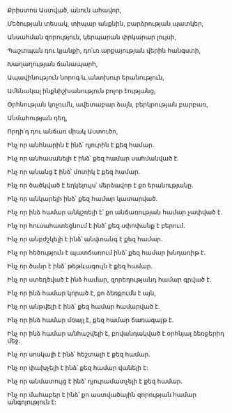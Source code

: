 Քրիստոս Աստված, անուն ահավոր,


Մեծության տեսակ, տիպար անքնին, բարձրության պատկեր,


Անսահման զորություն, կերպարան փրկարար լույսի,


Պաշտպան դու կյանքի, դո՛ւռ արքայության վերին հանգստի,


Խաղաղության ճանապարհ,


Ապավինություն նորոգ և անտխուր երանություն,


Ամենակալ ինքնիշխանություն բոլոր էությանց,


Օրհնության կոչումն, ավետաբար ձայն, բերկրության բարբառ,


Անմահության դեղ,


Որդի՛դ դու անճառ միակ Աստուծո,


Ինչ որ անհնարին է ինձ՝ դյուրին է քեզ համար.


Ինչ որ անհասանելի է ինձ՝ քեզ համար սահմանված է.


Ինչ որ անանց է ինձ՝ մոտիկ է քեզ համար.


Ինչ որ ծածկված է եղկելույս՝ մերձավոր է քո երանությանը.


Ինչ որ անկարելի ինձ՝ քեզ համար կատարված.


Ինչ որ ինձ համար անկշռելի է՝ քո անճառության համար չափված է.


Ինչ որ հուսահատեցնում է ինձ՝ քեզ սփոփանք է բերում.


Ինչ որ անբժշկելի է ինձ՝ անվտանգ է քեզ համար.


Ինչ որ հեծություն է պատճառում ինձ՝ քեզ համար խնդառիթ է.


Ինչ որ ծանր է ինձ՝ թեթևագույն է քեզ համար.


Ինչ որ ստեղծված է ինձ համար, զորեղությանդ համար գրված է.


Ինչ որ ինձ համար կորած է, քո ձեռքումն է այն,


Ինչ որ անթվելի է ինձ՝ քեզ համար համարված է.


Ինչ որ ինձ համար մռայլ է, քեզ համար ճառագայթ է.


Ինչ որ ինձ համար անհաշվելի է, բովանդակված է օրհնյալ ձեռքերիդ մեջ.


Ինչ որ սոսկալի է ինձ՝ հեշտալի է քեզ համար.


Ինչ որ փախչելի է ինձ՝ քեզ համար վանելի է:


Ինչ որ անմատույց է ինձ՝ դյուրամատչելի է քեզ համար.


Ինչ որ մահաբեր է ինձ՝ քո աստվածային զորության համար անգոյություն է: